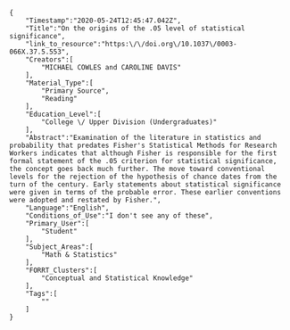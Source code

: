
    {
        "Timestamp":"2020-05-24T12:45:47.042Z",
        "Title":"On the origins of the .05 level of statistical significance",
        "link_to_resource":"https:\/\/doi.org\/10.1037\/0003-066X.37.5.553",
        "Creators":[
            "MICHAEL COWLES and CAROLINE DAVIS"
        ],
        "Material_Type":[
            "Primary Source",
            "Reading"
        ],
        "Education_Level":[
            "College \/ Upper Division (Undergraduates)"
        ],
        "Abstract":"Examination of the literature in statistics and probability that predates Fisher's Statistical Methods for Research Workers indicates that although Fisher is responsible for the first formal statement of the .05 criterion for statistical significance, the concept goes back much further. The move toward conventional levels for the rejection of the hypothesis of chance dates from the turn of the century. Early statements about statistical significance were given in terms of the probable error. These earlier conventions were adopted and restated by Fisher.",
        "Language":"English",
        "Conditions_of_Use":"I don't see any of these",
        "Primary_User":[
            "Student"
        ],
        "Subject_Areas":[
            "Math & Statistics"
        ],
        "FORRT_Clusters":[
            "Conceptual and Statistical Knowledge"
        ],
        "Tags":[
            ""
        ]
    }
